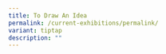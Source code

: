 ```yaml
---
title: To Draw An Idea
permalink: /current-exhibitions/permalink/
variant: tiptap
description: ""
---
```

